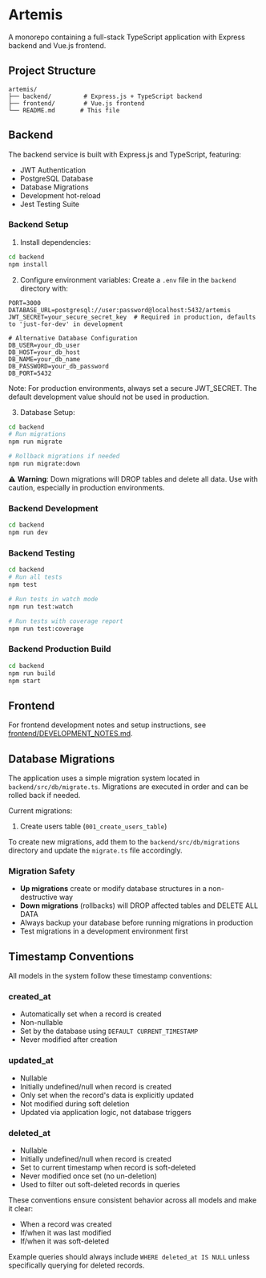 # Artemis

A monorepo containing a full-stack TypeScript application with Express backend and Vue.js frontend.

## Project Structure

```
artemis/
├── backend/         # Express.js + TypeScript backend
├── frontend/        # Vue.js frontend
└── README.md       # This file
```

## Backend

The backend service is built with Express.js and TypeScript, featuring:
- JWT Authentication
- PostgreSQL Database
- Database Migrations
- Development hot-reload
- Jest Testing Suite

### Backend Setup

1. Install dependencies:
```bash
cd backend
npm install
```

2. Configure environment variables:
Create a `.env` file in the `backend` directory with:
```env
PORT=3000
DATABASE_URL=postgresql://user:password@localhost:5432/artemis
JWT_SECRET=your_secure_secret_key  # Required in production, defaults to 'just-for-dev' in development

# Alternative Database Configuration
DB_USER=your_db_user
DB_HOST=your_db_host
DB_NAME=your_db_name
DB_PASSWORD=your_db_password
DB_PORT=5432
```

Note: For production environments, always set a secure JWT_SECRET. The default development value should not be used in production.

3. Database Setup:
```bash
cd backend
# Run migrations
npm run migrate

# Rollback migrations if needed
npm run migrate:down
```

⚠️ **Warning**: Down migrations will DROP tables and delete all data. Use with caution, especially in production environments.

### Backend Development

```bash
cd backend
npm run dev
```

### Backend Testing

```bash
cd backend
# Run all tests
npm test

# Run tests in watch mode
npm run test:watch

# Run tests with coverage report
npm run test:coverage
```

### Backend Production Build

```bash
cd backend
npm run build
npm start
```

## Frontend

For frontend development notes and setup instructions, see [frontend/DEVELOPMENT_NOTES.md](frontend/DEVELOPMENT_NOTES.md).

## Database Migrations

The application uses a simple migration system located in `backend/src/db/migrate.ts`. Migrations are executed in order and can be rolled back if needed.

Current migrations:
1. Create users table (`001_create_users_table`)

To create new migrations, add them to the `backend/src/db/migrations` directory and update the `migrate.ts` file accordingly.

### Migration Safety

- **Up migrations** create or modify database structures in a non-destructive way
- **Down migrations** (rollbacks) will DROP affected tables and DELETE ALL DATA
- Always backup your database before running migrations in production
- Test migrations in a development environment first

## Timestamp Conventions

All models in the system follow these timestamp conventions:

### created_at
- Automatically set when a record is created
- Non-nullable
- Set by the database using `DEFAULT CURRENT_TIMESTAMP`
- Never modified after creation

### updated_at
- Nullable
- Initially undefined/null when record is created
- Only set when the record's data is explicitly updated
- Not modified during soft deletion
- Updated via application logic, not database triggers

### deleted_at
- Nullable
- Initially undefined/null when record is created
- Set to current timestamp when record is soft-deleted
- Never modified once set (no un-deletion)
- Used to filter out soft-deleted records in queries

These conventions ensure consistent behavior across all models and make it clear:
- When a record was created
- If/when it was last modified
- If/when it was soft-deleted

Example queries should always include `WHERE deleted_at IS NULL` unless specifically querying for deleted records. 
